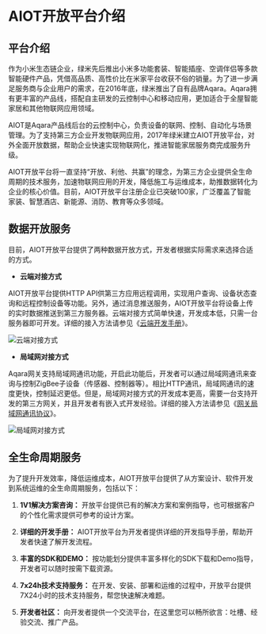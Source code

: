 # AIOT开放平台介绍


## 平台介绍

作为小米生态链企业，绿米先后推出小米多功能套装、智能插座、空调伴侣等多款智能硬件产品，凭借高品质、高性价比在米家平台收获不俗的销量。为了进一步满足服务商与企业用户的需求，在2016年底，绿米推出了自有品牌Aqara。Aqara拥有更丰富的产品线，搭配自主研发的云控制中心和移动应用，更加适合于全屋智能家居和其他物联网应用领域。

AIOT是Aqara产品线后台的云控制中心，负责设备的联网、控制、自动化与场景管理。为了支持第三方企业开发物联网应用，2017年绿米建立AIOT开放平台，对外全面开放数据，帮助企业快速实现物联网化，推进智能家居服务商完成服务升级。

AIOT开放平台将一直坚持“开放、利他、共赢”的理念，为第三方企业提供全生命周期的技术服务，加速物联网应用的开发，降低施工与运维成本，助推数据转化为企业的核心价值。目前，AIOT开放平台注册企业已突破100家，广泛覆盖了智能家装、智慧酒店、新能源、消防、教育等众多领域。


## 数据开放服务

目前，AIOT开放平台提供了两种数据开放方式，开发者根据实际需求来选择合适的方式。

- **云端对接方式**

AIOT开放平台提供HTTP API供第三方应用远程调用，实现用户查询、设备状态查询和远程控制设备等功能。另外，通过消息推送服务，AIOT开放平台将设备上传的实时数据推送到第三方服务器。云端对接方式简单快速，开发成本低，只需一台服务器即可开发。详细的接入方法请参见《[云端开发手册](http://docs.opencloud.aqara.cn/development/cloud-development/)》。

![云端对接方式](http://cdn.cnbj2.fds.api.mi-img.com/cdn/aiot/doc-images/zh/doc-index/cloud-access.png)

- **局域网对接方式**

Aqara网关支持局域网通讯功能，开启此功能后，开发者可以通过局域网通讯来查询与控制ZigBee子设备（传感器、控制器等）。相比HTTP通讯，局域网通讯的速度更快，控制延迟更低。但是，局域网对接方式的开发成本更高，需要一台支持开发的第三方网关，并且开发者有嵌入式开发经验。详细的接入方法请参见《[网关局域网通讯协议](http://docs.opencloud.aqara.cn/development/gateway-LAN-communication/)》。

![局域网对接方式](http://cdn.cnbj2.fds.api.mi-img.com/cdn/aiot/doc-images/zh/doc-index/local-network-access.png)

## 全生命周期服务

为了提升开发效率，降低运维成本，AIOT开放平台提供了从方案设计、软件开发到系统运维的全生命周期服务，包括以下：

1. **1V1解决方案咨询：** 开放平台提供已有的解决方案和案例指导，也可根据客户的个性化需求提供可参考的设计方案。
2. **详细的开发手册：** AIOT开放平台为开发者提供详细的开发指导手册，帮助开发者快速了解开发流程。

   <!--**快速构建定制化APP：** 用户可以上传公司logo，完成简单的配置，便可以一键生成自定义的APP，免去大量的开发成本。-->
3. **丰富的SDK和DEMO：** 按功能划分提供丰富多样化的SDK下载和Demo指导，开发者可以随时按需下载资源。
4. **7x24h技术支持服务：** 在开发、安装、部署和运维的过程中，开放平台提供7X24小时的技术支持服务，帮您快速解决难题。
5. **开发者社区：** 向开发者提供一个交流平台，在这里您可以畅所欲言：吐槽、经验交流、推广产品。

   <!--**故障诊断与运维系统：** 通过故障诊断工具可以快速排查设备故障，通过运维系统实时监控应用的运行状况，保障系统的稳定运行。-->
